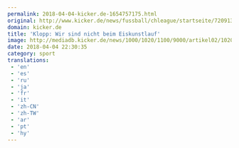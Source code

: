```yaml
---
permalink: 2018-04-04-kicker.de-1654757175.html
original: http://www.kicker.de/news/fussball/chleague/startseite/720913/artikel_klopp_wir-sind-nicht-beim-eiskunstlauf.html#omrss
domain: kicker.de
title: 'Klopp: Wir sind nicht beim Eiskunstlauf'
image: http://mediadb.kicker.de/news/1000/1020/1100/9000/artikel02/1020922/klopp560-1522876773.jpg
date: 2018-04-04 22:30:35
category: sport
translations: 
 - 'en'
 - 'es'
 - 'ru'
 - 'ja'
 - 'fr'
 - 'it'
 - 'zh-CN'
 - 'zh-TW'
 - 'ar'
 - 'pt'
 - 'hy'
---
```


